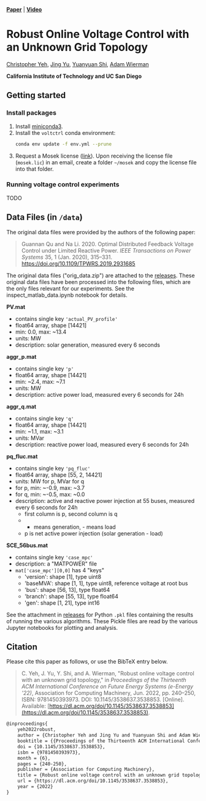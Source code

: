 [**Paper**](https://dl.acm.org/doi/10.1145/3538637.3538853) |
[**Video**](https://youtu.be/iDhDfDrXqoA)

# Robust Online Voltage Control with an Unknown Grid Topology

[Christopher Yeh](https://chrisyeh96.github.io/), [Jing Yu](https://scholar.google.com/citations?user=akiDVE8AAAAJ&hl=en), [Yuanyuan Shi](https://yyshi.eng.ucsd.edu/), [Adam Wierman](https://adamwierman.com/)

**California Institute of Technology and UC San Diego**

## Getting started

### Install packages

1. Install [miniconda3](https://docs.conda.io/en/latest/miniconda.html).
2. Install the `voltctrl` conda environment:
    ```bash
    conda env update -f env.yml --prune
    ```
3. Request a Mosek license ([link](https://www.mosek.com/products/academic-licenses/)). Upon receiving the license file (`mosek.lic`) in an email, create a folder `~/mosek` and copy the license file into that folder.

### Running voltage control experiments

TODO

## Data Files (in `/data`)

The original data files were provided by the authors of the following paper:
> Guannan Qu and Na Li. 2020. Optimal Distributed Feedback Voltage Control under Limited Reactive Power. _IEEE Transactions on Power Systems_ 35, 1 (Jan. 2020), 315–331. https://doi.org/10.1109/TPWRS.2019.2931685

The original data files ("orig_data.zip") are attached to the [releases](https://github.com/chrisyeh96/voltctrl/releases/tag/v1.0). These original data files have been processed into the following files, which are the only files relevant for our experiments. See the inspect_matlab_data.ipynb notebook for details.

**PV.mat**
- contains single key `'actual_PV_profile'`
- float64 array, shape [14421]
- min: 0.0, max: ~13.4
- units: MW
- description: solar generation, measured every 6 seconds

**aggr_p.mat**
- contains single key `'p'`
- float64 array, shape [14421]
- min: ~2.4, max: ~7.1
- units: MW
- description: active power load, measured every 6 seconds for 24h

**aggr_q.mat**
- contains single key `'q'`
- float64 array, shape [14421]
- min: ~1.1, max: ~3.1
- units: MVar
- description: reactive power load, measured every 6 seconds for 24h

**pq_fluc.mat**
- contains single key `'pq_fluc'`
- float64 array, shape [55, 2, 14421]
- units: MW for p, MVar for q
- for p, min: ~-0.9, max: ~3.7
- for q, min: ~-0.5, max: ~0.0
- description: active and reactive power injection at 55 buses, measured every 6 seconds for 24h
  - first column is p, second column is q
  - + means generation, - means load
  - p is net active power injection (solar generation - load)

**SCE_56bus.mat**
- contains single key `'case_mpc'`
- description: a "MATPOWER" file
- `mat['case_mpc'][0,0]` has 4 "keys"
    - 'version': shape [1], type uint8
    - 'baseMVA': shape [1, 1], type uint8, reference voltage at root bus
    - 'bus': shape [56, 13], type float64
    - 'branch': shape [55, 13], type float64
    - 'gen': shape [1, 21], type int16

See the attachment in [releases](https://github.com/chrisyeh96/voltctrl/releases/tag/v1.0) for Python `.pkl` files containing the results of running the various algorithms. These Pickle files are read by the various Jupyter notebooks for plotting and analysis.


## Citation

Please cite this paper as follows, or use the BibTeX entry below.

> C. Yeh, J. Yu, Y. Shi, and A. Wierman, "Robust online voltage control with an unknown grid topology," in _Proceedings of the Thirteenth ACM International Conference on Future Energy Systems (e-Energy '22)_, Association for Computing Machinery, Jun. 2022, pp. 240–250, ISBN: 9781450393973. DOI: 10.1145/3538637.3538853. [Online]. Available: [https://dl.acm.org/doi/10.1145/3538637.3538853](https://dl.acm.org/doi/10.1145/3538637.3538853).

```tex
@inproceedings{
    yeh2022robust,
    author = {Christopher Yeh and Jing Yu and Yuanyuan Shi and Adam Wierman},
    booktitle = {{Proceedings of the Thirteenth ACM International Conference on Future Energy Systems (e-Energy '22)}},
    doi = {10.1145/3538637.3538853},
    isbn = {9781450393973},
    month = {6},
    pages = {240-250},
    publisher = {Association for Computing Machinery},
    title = {Robust online voltage control with an unknown grid topology},
    url = {https://dl.acm.org/doi/10.1145/3538637.3538853},
    year = {2022}
}
```
